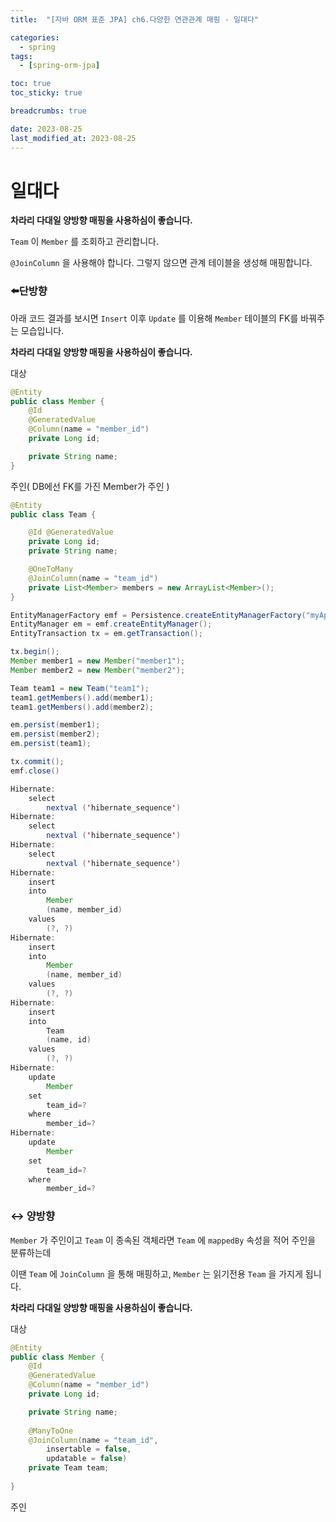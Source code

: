 ```yaml
---
title:  "[자바 ORM 표준 JPA] ch6.다양한 연관관계 매핑 - 일대다"

categories:
  - spring
tags:
  - [spring-orm-jpa]

toc: true
toc_sticky: true

breadcrumbs: true

date: 2023-08-25
last_modified_at: 2023-08-25
---
```


# 일대다

**차라리 다대일 양방향 매핑을 사용하심이 좋습니다.**

`Team` 이 `Member` 를 조회하고 관리합니다.

`@JoinColumn` 을 사용해야 합니다. 그렇지 않으면 관계 테이블을 생성해 매핑합니다.

### ⬅️단방향

아래 코드 결과를 보시면 `Insert` 이후 `Update` 를 이용해 `Member` 테이블의 FK를 바꿔주는 모습입니다.

**차라리 다대일 양방향 매핑을 사용하심이 좋습니다.**

대상

```java
@Entity
public class Member {
    @Id
    @GeneratedValue
    @Column(name = "member_id")
    private Long id;

    private String name;
}
```

주인( DB에선 FK를 가진 Member가 주인 )

```java
@Entity
public class Team {

    @Id @GeneratedValue
    private Long id;
    private String name;

    @OneToMany
    @JoinColumn(name = "team_id")
    private List<Member> members = new ArrayList<Member>();
}
```

```java
EntityManagerFactory emf = Persistence.createEntityManagerFactory("myApp");
EntityManager em = emf.createEntityManager();
EntityTransaction tx = em.getTransaction();

tx.begin();
Member member1 = new Member("member1");
Member member2 = new Member("member2");

Team team1 = new Team("team1");
team1.getMembers().add(member1);
team1.getMembers().add(member2);

em.persist(member1);
em.persist(member2);
em.persist(team1);

tx.commit();
emf.close()
```

```java
Hibernate: 
    select
        nextval ('hibernate_sequence')
Hibernate: 
    select
        nextval ('hibernate_sequence')
Hibernate: 
    select
        nextval ('hibernate_sequence')
Hibernate: 
    insert 
    into
        Member
        (name, member_id) 
    values
        (?, ?)
Hibernate: 
    insert 
    into
        Member
        (name, member_id) 
    values
        (?, ?)
Hibernate: 
    insert 
    into
        Team
        (name, id) 
    values
        (?, ?)
Hibernate: 
    update
        Member 
    set
        team_id=? 
    where
        member_id=?
Hibernate: 
    update
        Member 
    set
        team_id=? 
    where
        member_id=?
```

### ↔️ 양방향

`Member` 가 주인이고 `Team` 이 종속된 객체라면 `Team` 에 `mappedBy` 속성을 적어 주인을 분류하는데

이땐 `Team` 에 `JoinColumn` 을 통해 매핑하고, `Member` 는 읽기전용 `Team` 을 가지게 됩니다.

**차라리 다대일 양방향 매핑을 사용하심이 좋습니다.**

대상

```java
@Entity
public class Member {
    @Id
    @GeneratedValue
    @Column(name = "member_id")
    private Long id;

    private String name;
    
    @ManyToOne
    @JoinColumn(name = "team_id", 
		insertable = false, 
		updatable = false)
    private Team team;
    
}
```

주인